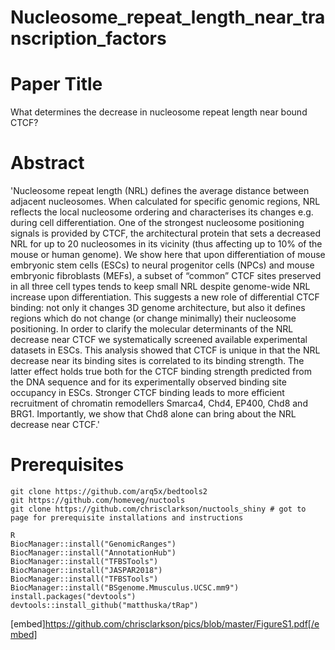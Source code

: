 # Nucleosome_repeat_length_near_transcription_factors

# Paper Title
What determines the decrease in nucleosome repeat length near bound CTCF?

# Abstract
'Nucleosome repeat length (NRL) defines the average distance between adjacent nucleosomes. When calculated for specific
genomic regions, NRL reflects the local nucleosome ordering and characterises its changes e.g. during cell differentiation. 
One of the strongest nucleosome positioning signals is provided by CTCF, the architectural protein that sets a decreased NRL 
for up to 20 nucleosomes in its vicinity (thus affecting up to 10% of the mouse or human genome). We show here that upon 
differentiation of mouse embryonic stem cells (ESCs) to neural progenitor cells (NPCs) and mouse embryonic fibroblasts (MEFs), 
a subset of “common” CTCF sites preserved in all three cell types tends to keep small NRL despite genome-wide NRL increase 
upon differentiation. This suggests a new role of differential CTCF binding: not only it changes 3D genome architecture, but 
also it defines regions which do not change (or change minimally) their nucleosome positioning. In order to clarify the 
molecular determinants of the NRL decrease near CTCF we systematically screened available experimental datasets in ESCs. This 
analysis showed that CTCF is unique in that the NRL decrease near its binding sites is correlated to its binding strength. The 
latter effect holds true both for the CTCF binding strength predicted from the DNA sequence and for its experimentally 
observed binding site occupancy in ESCs. Stronger CTCF binding leads to more efficient recruitment of chromatin remodellers 
Smarca4, Chd4, EP400, Chd8 and BRG1. Importantly, we show that Chd8 alone can bring about the NRL decrease near CTCF.'


# Prerequisites

```
git clone https://github.com/arq5x/bedtools2
git https://github.com/homeveg/nuctools
git clone https://github.com/chrisclarkson/nuctools_shiny # got to page for prerequisite installations and instructions

R
BiocManager::install("GenomicRanges")
BiocManager::install("AnnotationHub")
BiocManager::install("TFBSTools")
BiocManager::install("JASPAR2018")
BiocManager::install("TFBSTools")
BiocManager::install("BSgenome.Mmusculus.UCSC.mm9") 
install.packages("devtools")
devtools::install_github("matthuska/tRap")
```

[embed]https://github.com/chrisclarkson/pics/blob/master/FigureS1.pdf[/embed]
